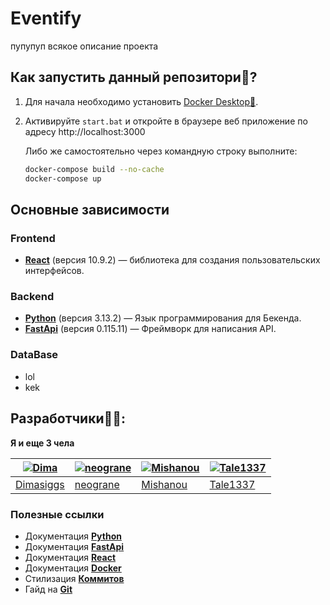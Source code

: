 # Eventify
пупупуп всякое описание проекта

## Как запустить данный репозитори📃?

1. Для начала необходимо установить [Docker Desktop🐳](https://www.docker.com/products/docker-desktop/).

2. Активируйте `start.bat` и откройте в браузере веб приложение по адресу http://localhost:3000

   Либо же самостоятельно через командную строку выполните:

   ```bash
   docker-compose build --no-cache
   docker-compose up
   ```
## Основные зависимости

### Frontend
- **[React](https://react.dev/)** (версия 10.9.2) — библиотека для создания пользовательских интерфейсов.

### Backend
- **[Python](https://www.python.org)** (версия 3.13.2) — Язык программирования для Бекенда.
- **[FastApi](https://fastapi.tiangolo.com)** (версия 0.115.11) — Фреймворк для написания API.

### DataBase
- lol
- kek

## Разработчики👩‍💻: 
**Я и еще 3 чела**

[![Dima](https://github.com/user-attachments/assets/4c1e9f25-22d5-4d91-904f-643ac4d40d10)](https://github.com/Dimasiggs) | [![neograne](https://github.com/user-attachments/assets/4c1e9f25-22d5-4d91-904f-643ac4d40d10)](https://github.com/neograne) | [![Mishanou](https://github.com/user-attachments/assets/4c1e9f25-22d5-4d91-904f-643ac4d40d10)](https://github.com/Mishanou) | [![Tale1337](https://github.com/user-attachments/assets/4c1e9f25-22d5-4d91-904f-643ac4d40d10)](https://github.com/Tale1337) | 
---|---|---|---
[Dimasiggs](https://github.com/Dimasiggs) | [neograne](https://github.com/neograne) | [Mishanou](https://github.com/Mishanou) | [Tale1337](https://github.com/Tale1337)

### Полезные ссылки
- Документация **[Python](https://www.python.org)**
- Документация **[FastApi](https://fastapi.tiangolo.com/learn/)**
- Документация **[React](https://react.dev/learn)**
- Документация **[Docker](https://docs.docker.com/guides/)**
- Стилизация **[Коммитов](https://www.conventionalcommits.org/en/v1.0.0/)**
- Гайд на **[Git](https://rogerdudler.github.io/git-guide/)**
